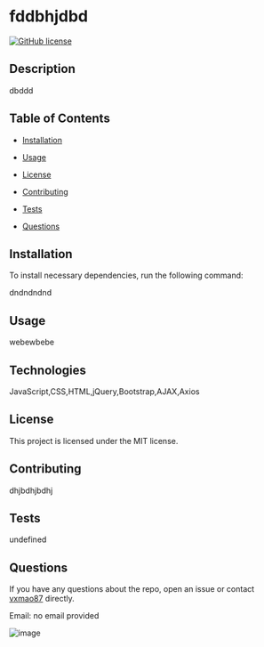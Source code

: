 
# fddbhjdbd
[![GitHub license](https://img.shields.io/badge/license-MIT-blue.svg)](https://github.com/vxmao87)

## Description

dbddd

## Table of Contents 

* [Installation](#installation)

* [Usage](#usage)

* [License](#license)

* [Contributing](#contributing)

* [Tests](#tests)

* [Questions](#questions)

## Installation

To install necessary dependencies, run the following command:

dndndndnd

## Usage

webewbebe

## Technologies

JavaScript,CSS,HTML,jQuery,Bootstrap,AJAX,Axios

## License

This project is licensed under the MIT license.
  
## Contributing

dhjbdhjbdhj

## Tests

undefined

## Questions

If you have any questions about the repo, open an issue or contact [vxmao87](undefined) directly.

Email: no email provided

![image](https://avatars1.githubusercontent.com/u/61126887?v=4)

